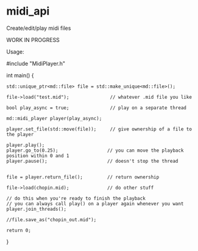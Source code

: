 # midi_api
Create/edit/play midi files

WORK IN PROGRESS

Usage:

#include "MidiPlayer.h"

int main() {

    std::unique_ptr<md::file> file = std::make_unique<md::file>();

    file->load("test.mid");               // whatever .mid file you like

    bool play_async = true;               // play on a separate thread

    md::midi_player player(play_async);

    player.set_file(std::move(file));     // give ownership of a file to the player

    player.play();
    player.go_to(0.25);                  // you can move the playback position within 0 and 1
    player.pause();                      // doesn't stop the thread
    

    file = player.return_file();         // return ownership

    file->load(chopin.mid);              // do other stuff 

    // do this when you're ready to finish the playback
    // you can always call play() on a player again whenever you want
    player.join_threads();

    //file.save_as("chopin_out.mid");

    return 0;
}
